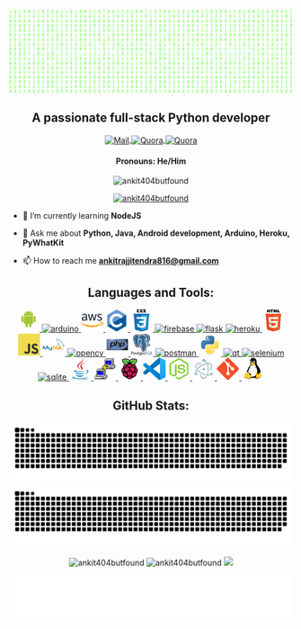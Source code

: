 <div align="center">
<!--- <img width="100%" height = "250px" src="https://cdn.pixabay.com/photo/2018/01/14/23/12/nature-3082832_1280.jpg" alt="cover" /> --->
<img src="assets/matrixWithNameLite.svg" alt="cover" />
</div>
<!--- <p align="center"><img src=https://readme-typing-svg.herokuapp.com?font=Calibri&color=%23259076&size=26&lines=Hello+%F0%9F%91%8B%2C+this+is+Ankit+Raj+Mahapatra></p>--->




<h2 align="center">A passionate full-stack Python developer</h2>
<p align="center">
  <a href="mailto:ankitrajjitendra816@gmail.com" target="blank">
    <img align="center" width="26px" src="https://cdn.jsdelivr.net/npm/simple-icons@3.13.0/icons/gmail.svg" alt="Mail">
  </a>

  <a href="https://quora.com/Ankit-Raj-Mahapatra-3" target="blank">
    <img align="center" width="26px" src="https://cdn.jsdelivr.net/npm/simple-icons@3.13.0/icons/quora.svg" alt="Quora">
  </a>
  
  <a href="https://www.linkedin.com/in/ankit-raj-mahapatra-297384233" target="blank">
    <img align="center" width="26px" src="https://cdn.jsdelivr.net/npm/simple-icons@3.13.0/icons/linkedin.svg" alt="Quora">
  </a>
</p>
<h4 align="center">Pronouns: He/Him</h4>


<p align="center"> <img src="https://komarev.com/ghpvc/?username=ankit404butfound&label=Profile%20views&color=0e75b6&style=flat" alt="ankit404butfound" /> </p>

<p align="center"> <a href="https://github.com/ryo-ma/github-profile-trophy"><img src="https://github-profile-trophy.vercel.app/?username=ankit404butfound" alt="ankit404butfound" /></a> </p>

- 🌱 I’m currently learning **NodeJS**

- 💬 Ask me about **Python, Java, Android development, Arduino, Heroku, PyWhatKit**

- 📫 How to reach me **ankitrajjitendra816@gmail.com**


<h2 align="center">Languages and Tools:</h3>
<p align="center"> <a href="https://developer.android.com" target="_blank"> <img src="https://raw.githubusercontent.com/devicons/devicon/master/icons/android/android-original-wordmark.svg" alt="android" width="40" height="40"/> </a> <a href="https://www.arduino.cc/" target="_blank"> <img src="https://cdn.worldvectorlogo.com/logos/arduino-1.svg" alt="arduino" width="40" height="40"/> </a> <a href="https://aws.amazon.com" target="_blank"> <img src="https://raw.githubusercontent.com/devicons/devicon/master/icons/amazonwebservices/amazonwebservices-original-wordmark.svg" alt="aws" width="40" height="40"/> </a> <a href="https://www.cprogramming.com/" target="_blank"> <img src="https://raw.githubusercontent.com/devicons/devicon/master/icons/c/c-original.svg" alt="c" width="40" height="40"/> </a> <a href="https://www.w3schools.com/css/" target="_blank"> <img src="https://raw.githubusercontent.com/devicons/devicon/master/icons/css3/css3-original-wordmark.svg" alt="css3" width="40" height="40"/> </a> <a href="https://firebase.google.com/" target="_blank"> <img src="https://www.vectorlogo.zone/logos/firebase/firebase-icon.svg" alt="firebase" width="40" height="40"/> </a> <a href="https://flask.palletsprojects.com/" target="_blank"> <img src="https://www.vectorlogo.zone/logos/pocoo_flask/pocoo_flask-icon.svg" alt="flask" width="40" height="40"/> </a> <a href="https://heroku.com" target="_blank"> <img src="https://www.vectorlogo.zone/logos/heroku/heroku-icon.svg" alt="heroku" width="40" height="40"/> </a> <a href="https://www.w3.org/html/" target="_blank"> <img src="https://raw.githubusercontent.com/devicons/devicon/master/icons/html5/html5-original-wordmark.svg" alt="html5" width="40" height="40"/> </a> <a href="https://developer.mozilla.org/en-US/docs/Web/JavaScript" target="_blank"> <img src="https://raw.githubusercontent.com/devicons/devicon/master/icons/javascript/javascript-original.svg" alt="javascript" width="40" height="40"/> </a> <a href="https://www.mysql.com/" target="_blank"> <img src="https://raw.githubusercontent.com/devicons/devicon/master/icons/mysql/mysql-original-wordmark.svg" alt="mysql" width="40" height="40"/> </a> <a href="https://opencv.org/" target="_blank"> <img src="https://www.vectorlogo.zone/logos/opencv/opencv-icon.svg" alt="opencv" width="40" height="40"/> </a> <a href="https://www.php.net" target="_blank"> <img src="https://raw.githubusercontent.com/devicons/devicon/master/icons/php/php-original.svg" alt="php" width="40" height="40"/> </a> <a href="https://www.postgresql.org" target="_blank"> <img src="https://raw.githubusercontent.com/devicons/devicon/master/icons/postgresql/postgresql-original-wordmark.svg" alt="postgresql" width="40" height="40"/> </a> <a href="https://postman.com" target="_blank"> <img src="https://www.vectorlogo.zone/logos/getpostman/getpostman-icon.svg" alt="postman" width="40" height="40"/> </a> <a href="https://www.python.org" target="_blank"> <img src="https://raw.githubusercontent.com/devicons/devicon/master/icons/python/python-original.svg" alt="python" width="40" height="40"/> </a> <a href="https://www.qt.io/" target="_blank"> <img src="https://upload.wikimedia.org/wikipedia/commons/0/0b/Qt_logo_2016.svg" alt="qt" width="40" height="40"/> </a> <a href="https://www.selenium.dev" target="_blank"> <img src="https://raw.githubusercontent.com/detain/svg-logos/780f25886640cef088af994181646db2f6b1a3f8/svg/selenium-logo.svg" alt="selenium" width="40" height="40"/> </a> <a href="https://www.sqlite.org/" target="_blank"> <img src="https://www.vectorlogo.zone/logos/sqlite/sqlite-icon.svg" alt="sqlite" width="40" height="40"/>
  <a href="https://www.java.com/" target="_blank"> <img src="https://raw.githubusercontent.com/devicons/devicon/master/icons/java/java-original.svg" alt="Java" width="40" height="40"/> </a>
  <a href="https://www.putty.org/" target="_blank"> <img src="https://raw.githubusercontent.com/devicons/devicon/master/icons/putty/putty-original.svg" alt="Putty" width="40" height="40"/> </a>
  <a href="https://www.raspberrypi.org/" target="_blank"> <img src="https://raw.githubusercontent.com/devicons/devicon/master/icons/raspberrypi/raspberrypi-original.svg" alt="Raspberrypi" width="40" height="40"/> </a>
  <a href="https://code.visualstudio.com/" target="_blank"> <img src="https://raw.githubusercontent.com/devicons/devicon/master/icons/vscode/vscode-original.svg" alt="VSCode" width="40" height="40"/> </a>
  <a href="https://nodejs.org/en/" target="_blank"> <img src="https://raw.githubusercontent.com/devicons/devicon/master/icons/nodejs/nodejs-original.svg" alt="NodeJS" width="40" height="40"/> </a>
  <a href="https://www.electronjs.org/" target="_blank"> <img src="https://raw.githubusercontent.com/devicons/devicon/master/icons/electron/electron-original.svg" alt="ElectronJS" width="40" height="40"/> </a>
  <a href="https://git-scm.com/" target="_blank"> <img src="https://raw.githubusercontent.com/devicons/devicon/master/icons/git/git-original.svg" alt="Git" width="40" height="40"/> </a>
  <a href="https://www.linux.org/" target="_blank"> <img src="https://raw.githubusercontent.com/devicons/devicon/master/icons/linux/linux-original.svg" alt="Linux" width="40" height="40"/> </a>
  </p>

<h2 align="center">GitHub Stats:</h3>
<div align="center">

![github contribution grid snake animation](https://raw.githubusercontent.com/Ankit404butfound/Ankit404butfound/output/github-contribution-grid-snake-dark.svg#gh-dark-mode-only)
![github contribution grid snake animation](https://raw.githubusercontent.com/Ankit404butfound/Ankit404butfound/output/github-contribution-grid-snake.svg#gh-light-mode-only)

<img src="https://github-readme-stats.vercel.app/api/top-langs?username=Ankit404butfound&layout=compact&include_all_commits=true&count_private=true&show_icons=true&line_height=20&title_color=7A7ADB&icon_color=2234AE&text_color=D3D3D3&bg_color=0,000000,130F40" alt="ankit404butfound" />

<img src="https://github-readme-stats.vercel.app/api?username=Ankit404butfound&show_icons=true&line_height=20&title_color=7A7ADB&icon_color=2234AE&text_color=D3D3D3&bg_color=0,000000,130F40&include_all_commits=true&count_private=true" alt="ankit404butfound" />

<img src="https://github-readme-streak-stats.herokuapp.com/?user=Ankit404ButFound&border=D3D3D3&sideNums=7A7ADB&background=130F40&stroke=6842DB&currStreakNum=7A7ADB&ring=5B3CDD&fire=D3D351&currStreakLabel=D3D3D3&sideLabels=D3D3D3&dates=A3A3A3" />

<!-- <a href="https://github.com/ashutosh00710/github-readme-activity-graph"><img alt="Ankit's Activity Graph" src="https://activity-graph.herokuapp.com/graph?username=ankit404butfound&bg_color=130F40&color=7a7adb&line=2234ae&point=FFFFFF" /></a> -->

</div>

<!--<div align="center">
<h4> ✍️ Random Dev Quote</h4>
<img src="https://quotes-github-readme.vercel.app/api?type=horizontal&border=D3D3D3&theme=algolia"/>
</div>-->
<p align="center">
    <img src="https://raw.githubusercontent.com/Ankit404butfound/Ankit404butfound/main/assets/bye.svg">
</p>
<!--<img align="left" src="https://user-images.githubusercontent.com/65187002/144930161-2f783401-8d27-4fdf-a2f7-cc0ba32f1f1f.gif" width="30%" style="display:inline;"><img align="right" src="https://user-images.githubusercontent.com/65187002/144930161-2f783401-8d27-4fdf-a2f7-cc0ba32f1f1f.gif" width="30%" style="display:inline;">
<br>
<p align="center">
    <h1 align="center">✩&emsp;drknzz&emsp;✩</h1>
</p>-->
